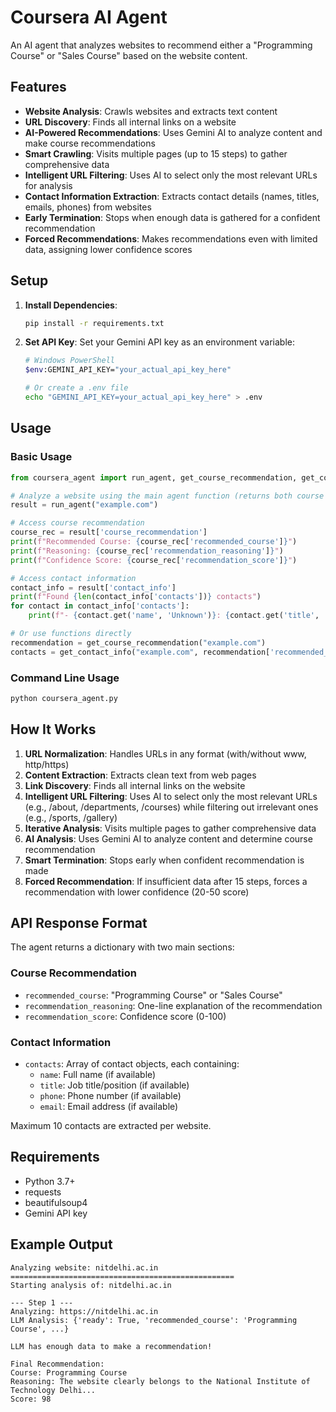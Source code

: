 # Coursera AI Agent

An AI agent that analyzes websites to recommend either a "Programming Course" or "Sales Course" based on the website content.

## Features

- **Website Analysis**: Crawls websites and extracts text content
- **URL Discovery**: Finds all internal links on a website
- **AI-Powered Recommendations**: Uses Gemini AI to analyze content and make course recommendations
- **Smart Crawling**: Visits multiple pages (up to 15 steps) to gather comprehensive data
- **Intelligent URL Filtering**: Uses AI to select only the most relevant URLs for analysis
- **Contact Information Extraction**: Extracts contact details (names, titles, emails, phones) from websites
- **Early Termination**: Stops when enough data is gathered for a confident recommendation
- **Forced Recommendations**: Makes recommendations even with limited data, assigning lower confidence scores

## Setup

1. **Install Dependencies**:

   ```bash
   pip install -r requirements.txt
   ```

2. **Set API Key**:
   Set your Gemini API key as an environment variable:

   ```bash
   # Windows PowerShell
   $env:GEMINI_API_KEY="your_actual_api_key_here"

   # Or create a .env file
   echo "GEMINI_API_KEY=your_actual_api_key_here" > .env
   ```

## Usage

### Basic Usage

```python
from coursera_agent import run_agent, get_course_recommendation, get_contact_info

# Analyze a website using the main agent function (returns both course recommendation and contacts)
result = run_agent("example.com")

# Access course recommendation
course_rec = result['course_recommendation']
print(f"Recommended Course: {course_rec['recommended_course']}")
print(f"Reasoning: {course_rec['recommendation_reasoning']}")
print(f"Confidence Score: {course_rec['recommendation_score']}")

# Access contact information
contact_info = result['contact_info']
print(f"Found {len(contact_info['contacts'])} contacts")
for contact in contact_info['contacts']:
    print(f"- {contact.get('name', 'Unknown')}: {contact.get('title', 'No title')}")

# Or use functions directly
recommendation = get_course_recommendation("example.com")
contacts = get_contact_info("example.com", recommendation['recommended_course'])
```

### Command Line Usage

```bash
python coursera_agent.py
```

## How It Works

1. **URL Normalization**: Handles URLs in any format (with/without www, http/https)
2. **Content Extraction**: Extracts clean text from web pages
3. **Link Discovery**: Finds all internal links on the website
4. **Intelligent URL Filtering**: Uses AI to select only the most relevant URLs (e.g., /about, /departments, /courses) while filtering out irrelevant ones (e.g., /sports, /gallery)
5. **Iterative Analysis**: Visits multiple pages to gather comprehensive data
6. **AI Analysis**: Uses Gemini AI to analyze content and determine course recommendation
7. **Smart Termination**: Stops early when confident recommendation is made
8. **Forced Recommendation**: If insufficient data after 15 steps, forces a recommendation with lower confidence (20-50 score)

## API Response Format

The agent returns a dictionary with two main sections:

### Course Recommendation

- `recommended_course`: "Programming Course" or "Sales Course"
- `recommendation_reasoning`: One-line explanation of the recommendation
- `recommendation_score`: Confidence score (0-100)

### Contact Information

- `contacts`: Array of contact objects, each containing:
  - `name`: Full name (if available)
  - `title`: Job title/position (if available)
  - `phone`: Phone number (if available)
  - `email`: Email address (if available)

Maximum 10 contacts are extracted per website.

## Requirements

- Python 3.7+
- requests
- beautifulsoup4
- Gemini API key

## Example Output

```
Analyzing website: nitdelhi.ac.in
==================================================
Starting analysis of: nitdelhi.ac.in

--- Step 1 ---
Analyzing: https://nitdelhi.ac.in
LLM Analysis: {'ready': True, 'recommended_course': 'Programming Course', ...}

LLM has enough data to make a recommendation!

Final Recommendation:
Course: Programming Course
Reasoning: The website clearly belongs to the National Institute of Technology Delhi...
Score: 98
```
